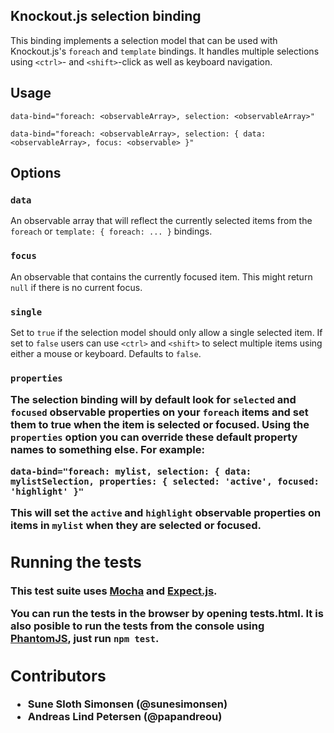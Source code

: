 ## Knockout.js selection binding

This binding implements a selection model that can be used with Knockout.js's `foreach` and `template` bindings. It handles multiple selections using `<ctrl>`- and `<shift>`-click as well as keyboard navigation.

## Usage

    data-bind="foreach: <observableArray>, selection: <observableArray>"

    data-bind="foreach: <observableArray>, selection: { data: <observableArray>, focus: <observable> }"

## Options

### `data` <observableArray>

An observable array that will reflect the currently selected items from the `foreach` or `template: { foreach: ... }` bindings.

### `focus` <observable>

An observable that contains the currently focused item. This might return `null` if there is no current focus.

### `single` <boolean>

Set to `true` if the selection model should only allow a single selected item. If set to `false` users can use `<ctrl>` and `<shift>` to select multiple items using either a mouse or keyboard. Defaults to `false`.

### `properties` <object>

The selection binding will by default look for `selected` and `focused` observable properties on your `foreach` items and set them to true when the item is selected or focused. Using the `properties` option you can override these default property names to something else. For example:

    data-bind="foreach: mylist, selection: { data: mylistSelection, properties: { selected: 'active', focused: 'highlight' }"

This will set the `active` and `highlight` observable properties on items in `mylist` when they are selected or focused.

## Running the tests

This test suite uses [Mocha](http://visionmedia.github.com/mocha/) and
[Expect.js](https://github.com/LearnBoost/expect.js).

You can run the tests in the browser by opening tests.html. It is also
posible to run the tests from the console using [PhantomJS](http://phantomjs.org/), just run `npm test`.

## Contributors

* Sune Sloth Simonsen (@sunesimonsen)
* Andreas Lind Petersen (@papandreou)
